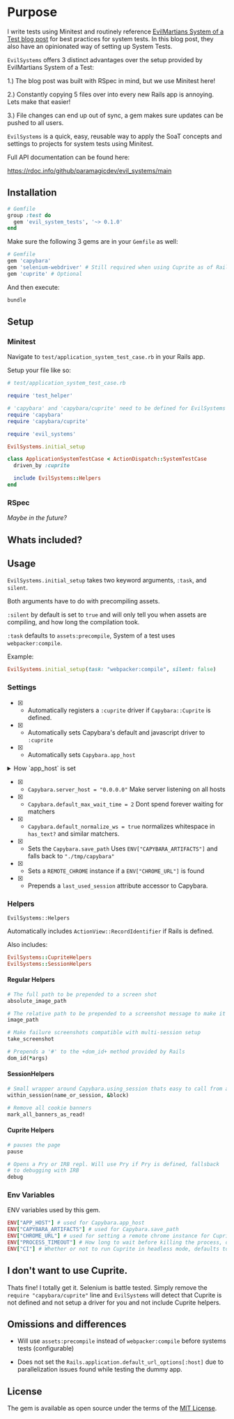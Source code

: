 # Purpose

I write tests using Minitest and routinely reference [EvilMartians System
of a Test blog post](https://evilmartians.com/chronicles/system-of-a-test-setting-up-end-to-end-rails-testing)
for best practices for system tests. In this blog post,
they also have an opinionated way of setting up System Tests.

`EvilSystems` offers 3 distinct advantages over the setup provided by
EvilMartians System of a Test:

1.) The blog post was built with RSpec in mind, but we use Minitest
here!

2.) Constantly copying 5 files over into every new Rails app is annoying. Lets make that easier!

3.) File changes can end up out of sync, a gem makes sure updates can be
pushed to all users.

`EvilSystems` is a quick, easy, reusable way to apply the SoaT concepts and settings
to projects for system tests using Minitest.

Full API documentation can be found here:

https://rdoc.info/github/paramagicdev/evil_systems/main

## Installation

```ruby
# Gemfile
group :test do
  gem 'evil_system_tests', '~> 0.1.0'
end
```

Make sure the following 3 gems are in your `Gemfile` as well:

```ruby
# Gemfile
gem 'capybara'
gem 'selenium-webdriver' # Still required when using Cuprite as of Rails 6.1
gem 'cuprite' # Optional
```

And then execute:

```bash
bundle
```

## Setup

### Minitest

Navigate to `test/application_system_test_case.rb` in your Rails app.

Setup your file like so:

```ruby
# test/application_system_test_case.rb

require 'test_helper'

# 'capybara' and 'capybara/cuprite' need to be defined for EvilSystems to work properly.
require 'capybara'
require 'capybara/cuprite'

require 'evil_systems'

EvilSystems.initial_setup

class ApplicationSystemTestCase < ActionDispatch::SystemTestCase
  driven_by :cuprite

  include EvilSystems::Helpers
end
```

### RSpec

*Maybe in the future?*

## Whats included?

## Usage

`EvilSystems.initial_setup` takes two keyword arguments, `:task`, and
`silent`.

Both arguments have to do with precompiling assets.

`:silent` by default is set to `true` and will only tell you when assets
are compiling, and how long the compilation took.

`:task` defaults to `assets:precompile`, System of a test uses
`webpacker:compile`.

Example:

```rb
EvilSystems.initial_setup(task: "webpacker:compile", silent: false)
```

### Settings

- [x] - Automatically registers a `:cuprite` driver if `Capybara::Cuprite`
is defined.

- [x] - Automatically sets Capybara's default and javascript driver to
`:cuprite`

- [x] - Automatically sets `Capybara.app_host`

<details>
<summary>How `app_host` is set</summary>

`app_host` will first use `ENV["APP_HOST"]` then falls back to the systems
`hostname` if the `APP_HOST` ENV var is not defined.
If neither are defined, it will then default to `"0.0.0.0"`

</details>

- [x] - `Capybara.server_host = "0.0.0.0"` Make server listening on all hosts

- [x] - `Capybara.default_max_wait_time = 2` Dont spend forever waiting for matchers

- [x] - `Capybara.default_normalize_ws = true` normalizes whitespace in `has_text?` and similar matchers.

- [x] - Sets the `Capybara.save_path` Uses `ENV["CAPYBARA_ARTIFACTS"]` and falls back to `"./tmp/capybara"`

- [x] - Sets a `REMOTE_CHROME` instance if a `ENV["CHROME_URL"]` is found

- [x] - Prepends a `last_used_session` attribute accessor to Capybara.

### Helpers

`EvilSystems::Helpers`

Automatically includes `ActionView::RecordIdentifier` if Rails is
defined.

Also includes:

```rb
EvilSystems::CupriteHelpers
EvilSystems::SessionHelpers
```

#### Regular Helpers

```rb
# The full path to be prepended to a screen shot
absolute_image_path

# The relative path to be prepended to a screenshot message to make it clickable
image_path

# Make failure screenshots compatible with multi-session setup
take_screenshot

# Prepends a '#' to the +dom_id+ method provided by Rails
dom_id(*args)
```

#### SessionHelpers

```rb
# Small wrapper around Capybara.using_session thats easy to call from an instance
within_session(name_or_session, &block)

# Remove all cookie banners
mark_all_banners_as_read!
```

#### Cuprite Helpers

```rb
# pauses the page
pause

# Opens a Pry or IRB repl. Will use Pry if Pry is defined, fallsback
# to debugging with IRB
debug
```

### Env Variables

ENV variables used by this gem.

```rb
ENV["APP_HOST"] # used for Capybara.app_host
ENV["CAPYBARA_ARTIFACTS"] # used for Capybara.save_path
ENV["CHROME_URL"] # used for setting a remote chrome instance for Cuprite
ENV["PROCESS_TIMEOUT"] # How long to wait before killing the process, default is 5 seconds
ENV["CI"] # Whether or not to run Cuprite in headless mode, defaults to true.
```

## I don't want to use Cuprite.

Thats fine! I totally get it. Selenium is battle tested. Simply remove
the `require "capybara/cuprite"` line and `EvilSystems` will detect that
Cuprite is not defined and not setup a driver for you and not include
Cuprite helpers.

## Omissions and differences

- Will use `assets:precompile` instead of `webpacker:compile` before
  systems tests (configurable)

- Does not set the `Rails.application.default_url_options[:host]` due to
  parallelization issues found while testing the dummy app.

## License

The gem is available as open source under the terms of the [MIT License](https://opensource.org/licenses/MIT).
